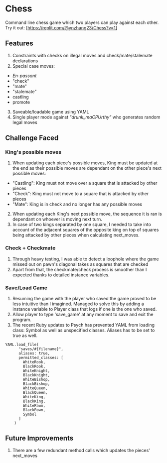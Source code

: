 # Chess
Command line chess game which two players can play against each other.  
Try it out: [https://replit.com/@ynzhang23/Chess?v=1]

## Features
1. Constraints with checks on illegal moves and check/mate/stalemate declarations
2. Special case moves:
  - <em>En-passant</em>
  - "check"
  - "mate"
  - "stalemate"
  - castling
  - promote
3. Saveable/loadable game using YAML
4. Single player mode against <em>"drunk_maCPUrthy"</em> who generates random legal moves

## Challenge Faced
### King's possible moves
1. When updating each piece's possible moves, King must be updated at the end as their possible moves are dependant on the other piece's next possible moves:
  - "Castling": King must not move over a square that is attacked by other pieces
  - "Check": King must not move to a square that is attacked by other pieces
  - "Mate": King is in check and no longer has any possible moves
2. When updating each King's next possible move, the sequence it is ran is dependant on whoever is moving next turn.
3. In case of two kings separated by one square, I needed to take into account of the adjacent squares of the opposite king on top of squares being attacked by other pieces when calculating next_moves.

### Check + Checkmate
1. Through heavy testing, I was able to detect a loophole where the game missed out on pawn's diagonal takes as squares that are checked
2. Apart from that, the checkmate/check process is smoother than I expected thanks to detailed instance variables.

### Save/Load Game
1. Resuming the game with the player who saved the game proved to be less intuitive than I imagined. Managed to solve this by adding a instance variable to Player class that logs if one is the one who saved.
2. Allow player to type 'save_game' at any moment to save and exit the program.
3. The recent Ruby updates to Psych has prevented YAML from loading class: Symbol as well as unspecified classes. Aliases has to be set to true as well.
```
YAML.load_file(
      "saves/#{filename}",
      aliases: true,
      permitted_classes: [
        WhiteRook,
        BlackRook,
        WhiteKnight,
        BlackKnight,
        WhiteBishop,
        BlackBishop,
        WhiteQueen,
        BlackQueen,
        WhiteKing,
        BlackKing,
        WhitePawn,
        BlackPawn,
        Symbol
      ]
    )
```
## Future Improvements
1. There are a few redundant method calls which updates the pieces' next_moves
